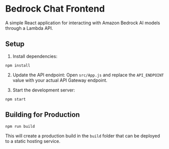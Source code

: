 # Bedrock Chat Frontend

A simple React application for interacting with Amazon Bedrock AI models through a Lambda API.

## Setup

1. Install dependencies:
```
npm install
```

2. Update the API endpoint:
Open `src/App.js` and replace the `API_ENDPOINT` value with your actual API Gateway endpoint.

3. Start the development server:
```
npm start
```

## Building for Production

```
npm run build
```

This will create a production build in the `build` folder that can be deployed to a static hosting service.